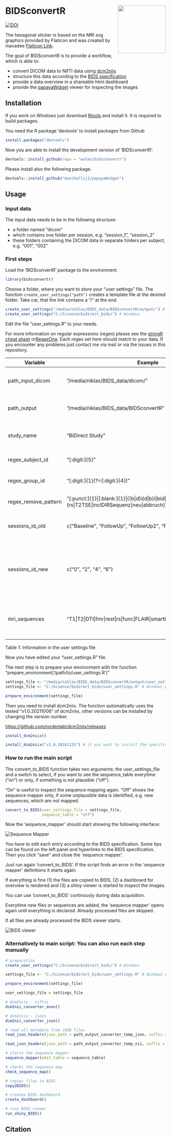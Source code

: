 
<!-- README.md is generated from README.Rmd. Please edit that file -->

# BIDSconvertR <a href='https://pkg.mitchelloharawild.com/icon'><img src='inst/figure/BIDSconvertR.png' align="right" height="150" /></a>

<!-- badges: start -->

[![DOI](https://zenodo.org/badge/195199025.svg)](https://zenodo.org/badge/latestdoi/195199025)

The hexagonal sticker is based on the MRI svg graphics provided by
Flaticon and was created by mavadee [Flaticon
Link](https://www.flaticon.com/free-icons/mri).

<!-- badges: end -->

The goal of BIDSconvertR is to provide a workflow, which is able to:

-   convert DICOM data to NIfTI data using
    [dcm2niix](https://github.com/rordenlab/dcm2niix)
-   structure this data according to the [BIDS
    specification](https://bids-specification.readthedocs.io/en/stable/)
-   provide a data overview in a shareable html dashboard
-   provide the
    [papayaWidget](https://github.com/muschellij2/papayaWidget) viewer
    for inspecting the images

## Installation

If you work on Windows just download
[Rtools](https://cran.r-project.org/bin/windows/Rtools/rtools40.html)
and install it. It is required to build packages.

You need the R package ‘devtools’ to install packages from Github

``` r
install.packages("devtools")
```

Now you are able to install the development version of ‘BIDSconvertR’.

``` r
devtools::install_github(repo = "wulms/bidsconvertr")
```

Please install also the following package.

``` r
devtools::install_github("muschellij2/papayaWidget")
```

## Usage

### Input data

The input data needs to be in the following structure:

-   a folder named “dicom”
-   which contains one folder per session, e.g. “session\_1”,
    “session\_2”
-   these folders containing the DICOM data in separate folders per
    subject, e.g. “001”, “002”

### First steps

Load the ‘BIDSconvertR’ package to the environment.

``` r
library(bidsconvertr)
```

Choose a folder, where you want to store your “user settings” file. The
function `create_user_settings("path")` creates a template file at the
desired folder. Take car, that the link contains a “/” at the end.

``` r
create_user_settings("/media/niklas/BIDS_data/BIDSconvertR/output/") # Linux
create_user_settings("C:/Science/bidirect_bids/") # Windows
```

Edit the file “user\_settings.R” to your needs.

For more information on regular expressions (regex) please see the
[stringR cheat
sheet](https://github.com/rstudio/cheatsheets/blob/main/strings.pdf)
or[RegexOne](https://regexone.com/). Each regex set here should match to
your data. If you encounter any problems just contact me via mail or via
the issues in this repository.

| Variable               | Example                                                                                                                   | Description                                                                                                                                       |
|------------------------|---------------------------------------------------------------------------------------------------------------------------|---------------------------------------------------------------------------------------------------------------------------------------------------|
| path\_input\_dicom     | “/media/niklas/BIDS\_data/dicom/”                                                                                         | Input path, where your DICOM folders are inside of session folders                                                                                |
| path\_output           | “/media/niklas/BIDS\_data/BIDSconvertR”                                                                                   | A path, where all the output of the converter should be written to.                                                                               |
| study\_name            | “BiDirect Study”                                                                                                          | Your study name, only needed for the dashboard rendering.                                                                                         |
| regex\_subject\_id     | “\[:digit:\]{5}”                                                                                                          | Regex defining your unique subject ID’s.                                                                                                          |
| regex\_group\_id       | “\[:digit:\]{1}(?=\[:digit:\]{4})”                                                                                        | Regex defining the group ID (if present).                                                                                                         |
| regex\_remove\_pattern | “\[:punct:\]{1}\|\[:blank:\]{1}\|((b\|d)i(d\|b)i\|bid\|bd\|bdi)(ect\|rect)($\|(rs\|T2TSE\|inclDIRSequenz\|neu\|abbruch))” | These regex will be removed from the file names.                                                                                                  |
| sessions\_id\_old      | c(“Baseline”, “FollowUp”, “FollowUp2”, “FollowUp3”)                                                                       | The folder (and session) names before conversion                                                                                                  |
| sessions\_id\_new      | c(“0”, “2”, “4”, “6”)                                                                                                     | The folder (and session) names after conversion. These can be identical to “sessions\_id\_old”. But note, that in BIDS a number is the way to go. |
| mri\_sequences         | “T1\|T2\|DTI\|fmr\|rest\|rs\|func\|FLAIR\|smartbrain\|survey\|smart\|ffe\|tse”                                            | These are regular expressions, which should be matched to your MRI sequence ID’s.                                                                 |

Table 1: Information in the user settings file

Now you have edited your “user\_settings.R” file.

The next step is to prepare your environment with the function
“prepare\_environment(‘/path/to/user\_settings.R’)”

``` r
settings_file <- "/media/niklas/BIDS_data/BIDSconvertR/output/user_settings.R" # Linux path
settings_file <- "C:/Science/bidirect_bids/user_settings.R" # Windows path

prepare_environment(settings_file)
```

Then you need to install dcm2niix. The function automatically uses the
tested “v1.0.20211006” of dcm2niix, other versions can be installed by
changing the version number.

<https://github.com/rordenlab/dcm2niix/releases>

``` r
install_dcm2niix()

install_dcm2niix("v1.0.20181125") # if you want to install the specific version v1.0.20181125
```

### How to run the main script

The convert\_to\_BIDS function takes two arguments: the
user\_settings\_file and a switch to select, if you want to see the
sequence\_table everytime (“on”) or only, if something is not plausible
(“off”).

“On” is useful to inspect the sequence mapping again. “Off” shows the
sequence mapper only, if some unplausible data is identified, e.g. new
sequences, which are not mapped.

``` r
convert_to_BIDS(user_settings_file = settings_file,
                sequence_table = "off")
```

Now the ‘sequence\_mapper’ should start showing the following interface:

![Sequence Mapper](inst/figure/sequence_mapper.PNG)

You have to edit each entry according to the BIDS specification. Some
tips can be found on the left panel and hyperlinks to the BIDS
specification. Then you click “save” and close the ‘sequence mapper’.

Just run again ‘convert\_to\_BIDS’. If the script finds an error in the
‘sequence mapper’ definitions it starts again.

If everything is fine (1) the files are copied to BIDS, (2) a dashboard
for overview is rendered and (3) a shiny viewer is started to inspect
the images.

You can use ‘convert\_to\_BIDS’ continously during data acquisition.

Everytime new files or sequences are added, the ‘sequence mapper’ opens
again until everything is declared. Already processed files are skipped.

If all files are already processed the BIDS viewer starts.

![BIDS viewer](inst/figure/bids_viewer.PNG)

### Alternatively to main script: You can also run each step manually

``` r
# preparation
create_user_settings("C:/Science/bidirect_bids/") # Windows

settings_file <- "C:/Science/bidirect_bids/user_settings.R" # Windows path

prepare_environment(settings_file)
```

``` r
user_settings_file = settings_file

# dcm2niix - niftis
dcm2nii_converter_anon()

# dcm2niix - jsons
dcm2nii_converter_json()

# read all metadata from JSON files
read_json_headers(json_path = path_output_converter_temp_json, suffix = "")

read_json_headers(json_path = path_output_converter_temp_nii, suffix = "_anon")

# starts the sequence mapper
sequence_mapper(edit_table = sequence_table)

# checks the sequence map
check_sequence_map()

# copies files to BIDS
copy2BIDS()

# creates BIDS dashboard
create_dashboard()

# runs BIDS viewer
run_shiny_BIDS()
```

## Citation
